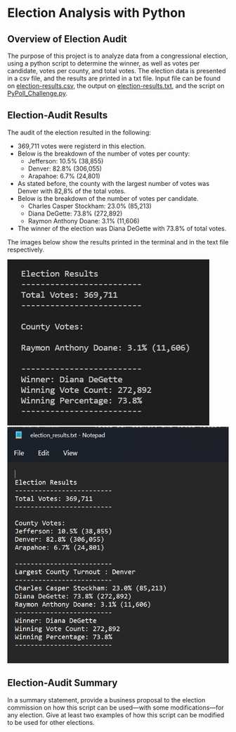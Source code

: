 # Election Analysis with Python

## Overview of Election Audit
The purpose of this project is to analyze data from a congressional election, using a python script to determine the winner, as well as votes per candidate, votes per county, and total votes. The election data is presented in a csv file, and the results are printed in a txt file. Input file can be found on [election-results.csv](Resources/election_results.csv), the output on [election-results.txt](analysis/election_results.txt), and the script on [PyPoll_Challenge.py](PyPoll_Challenge.py).

## Election-Audit Results
The audit of the election resulted in the following:

- 369,711 votes were registerd in this election.
- Below is the breakdown of the number of votes per county:
    - Jefferson: 10.5% (38,855)
    - Denver: 82.8% (306,055)
    - Arapahoe: 6.7% (24,801)
- As stated before, the county with the largest number of votes was Denver with 82,8% of the total votes.
- Below is the breakdown of the number of votes per candidate.
    - Charles Casper Stockham: 23.0% (85,213)
    - Diana DeGette: 73.8% (272,892)
    - Raymon Anthony Doane: 3.1% (11,606)
- The winner of the election was Diana DeGette with 73.8% of total votes.

The images below show the results printed in the terminal and in the text file respectively.

![print_results_terminal.png](Resources/print_results_terminal.png)  ![print_results_txt.png](Resources/print_results_txt.png)

## Election-Audit Summary
In a summary statement, provide a business proposal to the election commission on how this script can be used—with some modifications—for any election. Give at least two examples of how this script can be modified to be used for other elections.